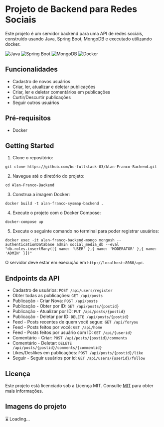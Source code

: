 # Projeto de Backend para Redes Sociais

Este projeto é um servidor backend para uma API de redes sociais, construído usando Java, Spring Boot, MongoDB e executado utilizando docker.

![Java](https://img.shields.io/badge/-Java-red?logo=java&style=for-the-badge)
![Spring Boot](https://img.shields.io/badge/-Spring%20Boot-green?logo=spring&style=for-the-badge)
![MongoDB](https://img.shields.io/badge/-MongoDB-blue?logo=mongodb&style=for-the-badge)
![Docker](https://img.shields.io/badge/-Docker-blue?logo=docker&style=for-the-badge)
## Funcionalidades

- Cadastro de novos usuários
- Criar, ler, atualizar e deletar publicações
- Criar, ler e deletar comentários em publicações
- Curtir/Descurtir publicações
- Seguir outros usuários

## Pré-requisitos

- Docker

## Getting Started

1. Clone o repositório:
```
git clone https://github.com/bc-fullstack-03/Alan-Franco-Backend.git
```

2. Navegue até o diretório do projeto:
```
cd Alan-Franco-Backend
```

3. Construa a imagem Docker:
```
docker build -t alan-franco-sysmap-backend .
```

4. Execute o projeto com o Docker Compose:
```
docker-compose up
```
5. Execute o seguinte comando no terminal para poder registrar usuários:
```
docker exec -it alan-franco-backend-mongo mongosh --authenticationDatabase admin social_media_db --eval "db.roles.insertMany([{ name: 'USER' },{ name: 'MODERATOR' },{ name: 'ADMIN' }])"

```

O servidor deve estar em execução em `http://localhost:8080/api`.

## Endpoints da API

- Cadastro de usuários: `POST /api/users/register`
- Obter todas as publicações: `GET /api/posts`
- Publicação - Criar Nova: `POST /api/posts`
- Publicação - Obter por ID: `GET /api/posts/{postid}`
- Publicação - Atualizar por ID: `PUT /api/posts/{postid}`
- Publicação - Deletar por ID: `DELETE /api/posts/{postid}`
- Feed - Posts recentes de quem você segue: `GET /api/foryou`
- Feed - Posts feitos por você: `GET /api/home`
- Feed - Posts feitos por usuário com ID: `GET /api/{userid}`
- Comentário - Criar: `POST /api/posts/{postid}/comments`
- Comentário - Deletar: `DELETE /api/posts/{postid}/comments/{commentid}` 
- Likes/Deslikes em publicações: `POST /api/posts/{postid}/like`
- Seguir - Seguir usuários por id: `GET /api/users/{userid}/follow` 

## Licença

Este projeto está licenciado sob a Licença MIT. Consulte [MIT](https://choosealicense.com/licenses/mit/) para obter mais informações.

## Imagens do projeto

⌛ Loading... 
